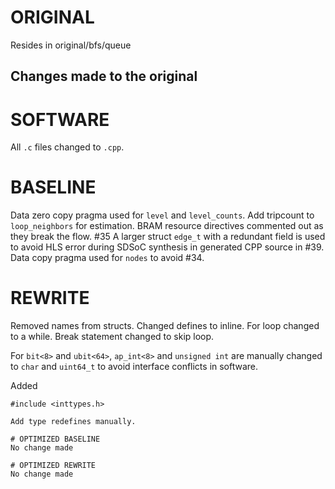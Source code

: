 # ORIGINAL
Resides in original/bfs/queue

## Changes made to the original

# SOFTWARE
All `.c` files changed to `.cpp`.

# BASELINE
Data zero copy pragma used for `level` and `level_counts`.
Add tripcount to `loop_neighbors` for estimation.
BRAM resource directives commented out as they break the flow. #35
A larger struct `edge_t` with a redundant field is used to avoid HLS error during SDSoC synthesis in generated CPP source in #39. 
Data copy pragma used for `nodes` to avoid #34.

# REWRITE
Removed names from structs. Changed defines to inline. For loop changed to a while. Break statement changed to skip loop. 

For `bit<8>` and `ubit<64>`, `ap_int<8>` and `unsigned int` are manually changed to `char` and `uint64_t` to avoid interface conflicts in software.

Added 
```
#include <inttypes.h>

Add type redefines manually.

# OPTIMIZED BASELINE
No change made

# OPTIMIZED REWRITE
No change made
